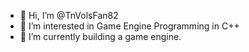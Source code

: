 - 👋 Hi, I’m @TnVolsFan82
- 👀 I’m interested in Game Engine Programming in C++
- 🌱 I’m currently building a game engine.

<!---
TnVolsFan82/TnVolsFan82 is a ✨ special ✨ repository because its `README.md` (this file) appears on your GitHub profile.
You can click the Preview link to take a look at your changes.
--->
